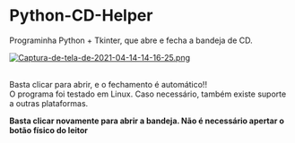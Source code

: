 # Python-CD-Helper
Programinha Python + Tkinter, que abre e fecha a bandeja de CD.

[![Captura-de-tela-de-2021-04-14-14-16-25.png](https://i.postimg.cc/bwt8kf0b/Captura-de-tela-de-2021-04-14-14-16-25.png)](https://postimg.cc/K1xdhVHv)

<br>
Basta clicar para abrir, e o fechamento é automático!!
<br>
O programa foi testado em Linux. Caso necessário, também existe suporte a outras plataformas.
<br>

<strong> Basta clicar novamente para abrir a bandeja. Não é necessário apertar o botão físico do leitor </strong>


